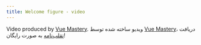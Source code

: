 ```yaml
---
title: Welcome figure - video
---
```

Video produced by <a href="https://www.vuemastery.com" target="_blank" rel="noopener">Vue Mastery</a>.
ویدیو ساخته شده توسط <a href="https://www.vuemastery.com" target="_blank" rel="noopener">Vue Mastery</a>، دریافت  <a href="https://www.vuemastery.com/nuxt-cheat-sheet/" target="_blank" rel="noopener">تقلب‌نامه</a> به صورت رایگان! 
